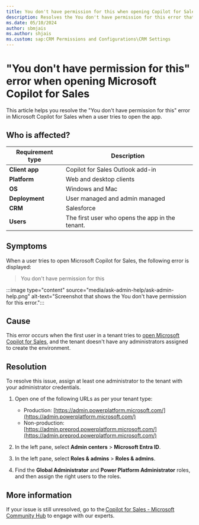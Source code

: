 ```yaml
---
title: You don't have permission for this when opening Copilot for Sales
description: Resolves the You don't have permission for this error that occurs in Microsoft Copilot for Sales when a user tries to open the app.
ms.date: 05/10/2024
author: sbmjais
ms.author: shjais
ms.custom: sap:CRM Permissions and Configurations\CRM Settings
---
```


# "You don't have permission for this" error when opening Microsoft Copilot for Sales

This article helps you resolve the "You don't have permission for this" error in Microsoft Copilot for Sales when a user tries to open the app.

## Who is affected?

| Requirement type |Description  |
|---------|---------|
|**Client app**     |  Copilot for Sales Outlook add-in        |
|**Platform**     | Web and desktop clients         |
|**OS**     | Windows and Mac         |
|**Deployment**     | User managed and admin managed       |
|**CRM**     | Salesforce       |
|**Users**     | The first user who opens the app in the tenant.      |

## Symptoms

When a user tries to open Microsoft Copilot for Sales, the following error is displayed:

> You don't have permission for this

:::image type="content" source="media/ask-admin-help/ask-admin-help.png" alt-text="Screenshot that shows the You don't have permission for this error.":::

## Cause

This error occurs when the first user in a tenant tries to [open Microsoft Copilot for Sales](/microsoft-sales-copilot/open-app), and the tenant doesn't have any administrators assigned to create the environment.

## Resolution

To resolve this issue, assign at least one administrator to the tenant with your administrator credentials.

1. Open one of the following URLs as per your tenant type:

    - Production: [https://admin.powerplatform.microsoft.com/](https://admin.powerplatform.microsoft.com/)
    - Non-production: [https://admin.preprod.powerplatform.microsoft.com/](https://admin.preprod.powerplatform.microsoft.com/)

1. In the left pane, select **Admin centers** > **Microsoft Entra ID**.
1. In the left pane, select **Roles & admins** > **Roles & admins**.
1. Find the **Global Administrator** and **Power Platform Administrator** roles, and then assign the right users to the roles.

## More information

If your issue is still unresolved, go to the [Copilot for Sales - Microsoft Community Hub](https://techcommunity.microsoft.com/t5/viva-sales/bd-p/VivaSales) to engage with our experts.
